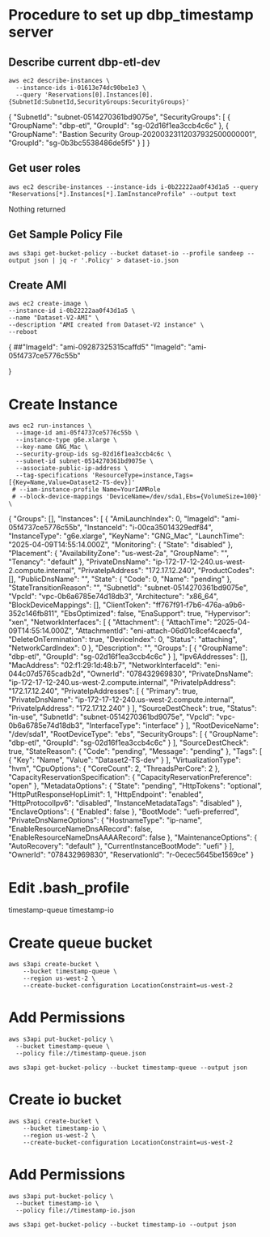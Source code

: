 # Procedure to set up dbp_timestamp server

## Describe current dbp-etl-dev
```
aws ec2 describe-instances \
  --instance-ids i-01613e74dc90be1e3 \
  --query 'Reservations[0].Instances[0].{SubnetId:SubnetId,SecurityGroups:SecurityGroups}'
  ```
{
"SubnetId": "subnet-0514270361bd9075e",
"SecurityGroups": [
{
"GroupName": "dbp-etl",
"GroupId": "sg-02d16f1ea3ccb4c6c"
},
{
"GroupName": "Bastion Security Group-20200323112037932500000001",
"GroupId": "sg-0b3bc5538486de5f5"
}
]
}


## Get user roles
```
aws ec2 describe-instances --instance-ids i-0b22222aa0f43d1a5 --query "Reservations[*].Instances[*].IamInstanceProfile" --output text
```
Nothing returned

## Get Sample Policy File
```
aws s3api get-bucket-policy --bucket dataset-io --profile sandeep --output json | jq -r '.Policy' > dataset-io.json
```

## Create AMI
```
aws ec2 create-image \
--instance-id i-0b22222aa0f43d1a5 \
--name "Dataset-V2-AMI" \
--description "AMI created from Dataset-V2 instance" \
--reboot
```
{
    ##"ImageId": "ami-09287325315caffd5"
    "ImageId": "ami-05f4737ce5776c55b"

}

# Create Instance
```
aws ec2 run-instances \
  --image-id ami-05f4737ce5776c55b \
  --instance-type g6e.xlarge \
  --key-name GNG_Mac \
  --security-group-ids sg-02d16f1ea3ccb4c6c \
  --subnet-id subnet-0514270361bd9075e \
  --associate-public-ip-address \
  --tag-specifications 'ResourceType=instance,Tags=[{Key=Name,Value=Dataset2-TS-dev}]'
 # --iam-instance-profile Name=YourIAMRole
 # --block-device-mappings 'DeviceName=/dev/sda1,Ebs={VolumeSize=100}' \
```
{
"Groups": [],
"Instances": [
{
"AmiLaunchIndex": 0,
"ImageId": "ami-05f4737ce5776c55b",
"InstanceId": "i-00ca35014329edf84",
"InstanceType": "g6e.xlarge",
"KeyName": "GNG_Mac",
"LaunchTime": "2025-04-09T14:55:14.000Z",
"Monitoring": {
"State": "disabled"
},
"Placement": {
"AvailabilityZone": "us-west-2a",
"GroupName": "",
"Tenancy": "default"
},
"PrivateDnsName": "ip-172-17-12-240.us-west-2.compute.internal",
"PrivateIpAddress": "172.17.12.240",
"ProductCodes": [],
"PublicDnsName": "",
"State": {
"Code": 0,
"Name": "pending"
},
"StateTransitionReason": "",
"SubnetId": "subnet-0514270361bd9075e",
"VpcId": "vpc-0b6a6785e74d18db3",
"Architecture": "x86_64",
"BlockDeviceMappings": [],
"ClientToken": "ff767f91-f7b6-476a-a9b6-352c146fb811",
"EbsOptimized": false,
"EnaSupport": true,
"Hypervisor": "xen",
"NetworkInterfaces": [
{
"Attachment": {
"AttachTime": "2025-04-09T14:55:14.000Z",
"AttachmentId": "eni-attach-06d01c8cef4caecfa",
"DeleteOnTermination": true,
"DeviceIndex": 0,
"Status": "attaching",
"NetworkCardIndex": 0
},
"Description": "",
"Groups": [
{
"GroupName": "dbp-etl",
"GroupId": "sg-02d16f1ea3ccb4c6c"
}
],
"Ipv6Addresses": [],
"MacAddress": "02:f1:29:1d:48:b7",
"NetworkInterfaceId": "eni-044c07d5765cadb2d",
"OwnerId": "078432969830",
"PrivateDnsName": "ip-172-17-12-240.us-west-2.compute.internal",
"PrivateIpAddress": "172.17.12.240",
"PrivateIpAddresses": [
{
"Primary": true,
"PrivateDnsName": "ip-172-17-12-240.us-west-2.compute.internal",
"PrivateIpAddress": "172.17.12.240"
}
],
"SourceDestCheck": true,
"Status": "in-use",
"SubnetId": "subnet-0514270361bd9075e",
"VpcId": "vpc-0b6a6785e74d18db3",
"InterfaceType": "interface"
}
],
"RootDeviceName": "/dev/sda1",
"RootDeviceType": "ebs",
"SecurityGroups": [
{
"GroupName": "dbp-etl",
"GroupId": "sg-02d16f1ea3ccb4c6c"
}
],
"SourceDestCheck": true,
"StateReason": {
"Code": "pending",
"Message": "pending"
},
"Tags": [
{
"Key": "Name",
"Value": "Dataset2-TS-dev"
}
],
"VirtualizationType": "hvm",
"CpuOptions": {
"CoreCount": 2,
"ThreadsPerCore": 2
},
"CapacityReservationSpecification": {
"CapacityReservationPreference": "open"
},
"MetadataOptions": {
"State": "pending",
"HttpTokens": "optional",
"HttpPutResponseHopLimit": 1,
"HttpEndpoint": "enabled",
"HttpProtocolIpv6": "disabled",
"InstanceMetadataTags": "disabled"
},
"EnclaveOptions": {
"Enabled": false
},
"BootMode": "uefi-preferred",
"PrivateDnsNameOptions": {
"HostnameType": "ip-name",
"EnableResourceNameDnsARecord": false,
"EnableResourceNameDnsAAAARecord": false
},
"MaintenanceOptions": {
"AutoRecovery": "default"
},
"CurrentInstanceBootMode": "uefi"
}
],
"OwnerId": "078432969830",
"ReservationId": "r-0ecec5645be1569ce"
}

# Edit .bash_profile
timestamp-queue
timestamp-io

# Create queue bucket
```
aws s3api create-bucket \
    --bucket timestamp-queue \
    --region us-west-2 \
    --create-bucket-configuration LocationConstraint=us-west-2
```

# Add Permissions
```
aws s3api put-bucket-policy \
  --bucket timestamp-queue \
  --policy file://timestamp-queue.json
  ```
```
aws s3api get-bucket-policy --bucket timestamp-queue --output json 
```

# Create io bucket
```
aws s3api create-bucket \
    --bucket timestamp-io \
    --region us-west-2 \
    --create-bucket-configuration LocationConstraint=us-west-2
```

# Add Permissions
```
aws s3api put-bucket-policy \
  --bucket timestamp-io \
  --policy file://timestamp-io.json
  ```
```
aws s3api get-bucket-policy --bucket timestamp-io --output json 
```